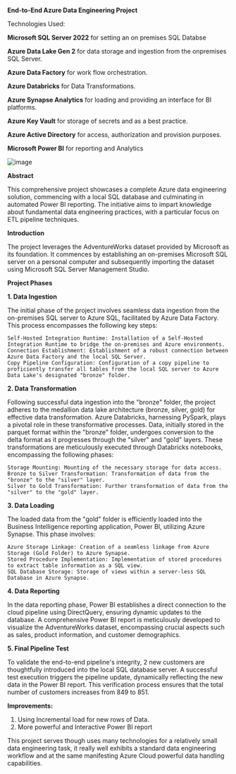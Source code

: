 **End-to-End Azure Data Engineering Project**

Technologies Used:

**Microsoft SQL Server 2022** for setting an on premises SQL Databse

**Azure Data Lake Gen 2** for data storage and ingestion from the onpremises SQL Server.

**Azure Data Factory** for work flow orchestration.

**Azure Databricks** for Data Transformations.

**Azure Synapse Analytics** for loading and  providing an interface for BI platforms.

**Azure Key Vault** for storage of secrets and as a best practice.

**Azure Active Directory** for access, authorization and provision purposes.

**Microsoft Power BI** for reporting and Analytics


![image](https://github.com/MuhammadZakiAhmad/dataengineeringendtoendproject_1/assets/110293196/bffde6b6-5b4d-452b-945a-72a6390d4b23)




**Abstract**

This comprehensive project showcases a complete Azure data engineering solution, commencing with a local SQL database and culminating in automated Power BI reporting. The initiative aims to impart knowledge about fundamental data engineering practices, with a particular focus on ETL pipeline techniques. 

**Introduction**

The project leverages the AdventureWorks dataset provided by Microsoft as its foundation. It commences by establishing an on-premises Microsoft SQL server on a personal computer and subsequently importing the dataset using Microsoft SQL Server Management Studio.

**Project Phases**

**1. Data Ingestion**

The initial phase of the project involves seamless data ingestion from the on-premises SQL server to Azure SQL, facilitated by Azure Data Factory. This process encompasses the following key steps:

    Self-Hosted Integration Runtime: Installation of a Self-Hosted Integration Runtime to bridge the on-premises and Azure environments.
    Connection Establishment: Establishment of a robust connection between Azure Data Factory and the local SQL Server.
    Copy Pipeline Configuration: Configuration of a copy pipeline to proficiently transfer all tables from the local SQL server to Azure Data Lake's designated "bronze" folder.

**2. Data Transformation**

Following successful data ingestion into the "bronze" folder, the project adheres to the medallion data lake architecture (bronze, silver, gold) for effective data transformation. Azure Databricks, harnessing PySpark, plays a pivotal role in these transformative processes. Data, initially stored in the parquet format within the "bronze" folder, undergoes conversion to the delta format as it progresses through the "silver" and "gold" layers. These transformations are meticulously executed through Databricks notebooks, encompassing the following phases:

    Storage Mounting: Mounting of the necessary storage for data access.
    Bronze to Silver Transformation: Transformation of data from the "bronze" to the "silver" layer.
    Silver to Gold Transformation: Further transformation of data from the "silver" to the "gold" layer.

**3. Data Loading**

The loaded data from the "gold" folder is efficiently loaded into the Business Intelligence reporting application, Power BI, utilizing Azure Synapse. This phase involves:

    Azure Storage Linkage: Creation of a seamless linkage from Azure Storage (Gold Folder) to Azure Synapse.
    Stored Procedure Implementation: Implementation of stored procedures to extract table information as a SQL view.
    SQL Database Storage: Storage of views within a server-less SQL Database in Azure Synapse.

**4. Data Reporting**

In the data reporting phase, Power BI establishes a direct connection to the cloud pipeline using DirectQuery, ensuring dynamic updates to the database. A comprehensive Power BI report is meticulously developed to visualize the AdventureWorks dataset, encompassing crucial aspects such as sales, product information, and customer demographics.

**5. Final Pipeline Test**

To validate the end-to-end pipeline's integrity, 2 new customers are thoughtfully introduced into the local SQL database server. A successful test execution triggers the pipeline update, dynamically reflecting the new data in the Power BI report. This verification process ensures that the total number of customers increases from 849 to 851.

**Improvements:**
1. Using Incremental load for new rows of Data.
2. More powerful and Interactive Power BI report 

This project serves though uses many technologies for a relatively small data engineering task, it really well exhibits a standard data engineering workflow and at the same manifesting Azure Cloud powerful data handling capabilities.
